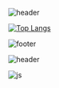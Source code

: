 ![header](https://capsule-render.vercel.app/api?type=rounded&color=fff1b9&height=200&section=header&text=ahndb%20&fontSize=60&fontColor=5e5e5f)

[![Top Langs](https://github-readme-stats.vercel.app/api/top-langs/?username=ahndb)](https://github.com/anuraghazra/github-readme-stats)

![footer](https://capsule-render.vercel.app/api?section=footer)

![header](https://capsule-render.vercel.app/api?type=wave&color=auto&height=300&section=header&text=capsule%20render&fontSize=90)

![js](https://img.shields.io/badge/JavaScript-F7DF1E?style=for-the-badge&logo=JavaScript&logoColor=white)

